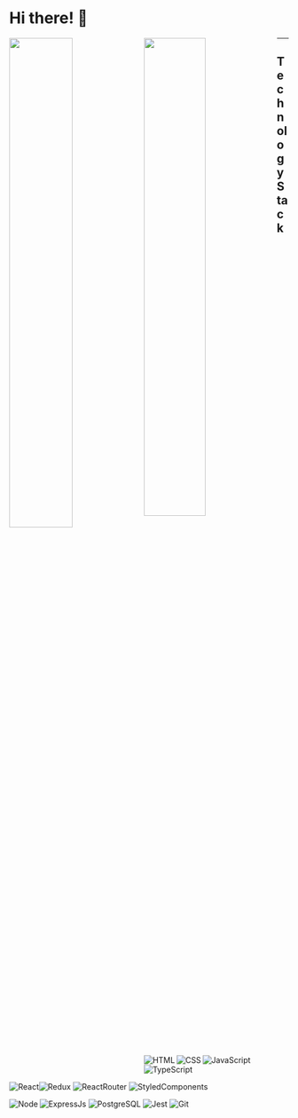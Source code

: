 # Hi there! :wave:

<img align='left' width='47.55%' src="https://github-readme-stats.vercel.app/api?username=Hhmmmk&show_icons=true&theme=tokyonight"/>
<img align='left' width='47%.55' src="https://github-readme-stats.vercel.app/api/top-langs/?username=Hhmmmk&layout=compact)](https://github.com/Hhmmmk/github-readme-stats"/>
  
---  
  
## Technology Stack
<img alt='HTML' align='left' src='https://img.shields.io/badge/HTML5-E34F26?style=for-the-badge&logo=html5&logoColor=white'/>
<img alt='CSS' align='left' src='https://img.shields.io/badge/CSS3-1572B6?style=for-the-badge&logo=css3&logoColor=white'/>
<img alt='JavaScript' align='left' src='https://img.shields.io/badge/JavaScript-F7DF1E?style=for-the-badge&logo=javascript&logoColor=black'/>
<img alt='TypeScript' src='https://img.shields.io/badge/TypeScript-007ACC?style=for-the-badge&logo=typescript&logoColor=white'/>

<img alt='React' src='https://img.shields.io/badge/React-20232A?style=for-the-badge&logo=react&logoColor=61DAFB'/><img alt='Redux' src='https://img.shields.io/badge/Redux-593D88?style=for-the-badge&logo=redux&logoColor=white'/>
<img alt='ReactRouter' src='https://img.shields.io/badge/React_Router-CA4245?style=for-the-badge&logo=react-router&logoColor=white'/>
<img alt='StyledComponents' src='https://img.shields.io/badge/styled--components-DB7093?style=for-the-badge&logo=styled-components&logoColor=white'/>


<img alt='Node' align='left' src='https://img.shields.io/badge/Node.js-43853D?style=for-the-badge&logo=node.js&logoColor=white'/>
<img alt='ExpressJs' src='https://img.shields.io/badge/Express.js-404D59?style=for-the-badge'/>

<img alt='PostgreSQL' src='https://img.shields.io/badge/PostgreSQL-316192?style=for-the-badge&logo=postgresql&logoColor=white'/>
<img alt='Jest' src='https://img.shields.io/badge/Jest-323330?style=for-the-badge&logo=Jest&logoColor=white'/>
<img alt='Git' src='https://img.shields.io/badge/GIT-E44C30?style=for-the-badge&logo=git&logoColor=white'/>
